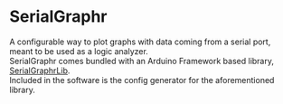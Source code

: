 # SerialGraphr

A configurable way to plot graphs with data coming from a serial port, meant to be used as a logic analyzer.
<br>
SerialGraphr comes bundled with an Arduino Framework based library, [SerialGraphrLib](https://github.com/riacob/SerialGraphrLib).
<br>
Included in the software is the config generator for the aforementioned library.
